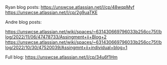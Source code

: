Ryan blog posts:
https://unswcse.atlassian.net/l/cp/48wqpMyf
https://unswcse.atlassian.net/l/cp/2g9uaTKE

Andre blog posts:

https://unswcse.atlassian.net/wiki/spaces/~631430669796033b256cc75f/blog/2022/11/06/47478733/Assingment+ii+Blog+2
https://unswcse.atlassian.net/wiki/spaces/~631430669796033b256cc75f/blog/2022/10/30/47520039/Assingmnt+ii+individual+blog+1

Full blog:
https://unswcse.atlassian.net/l/cp/34u6f1Hm
